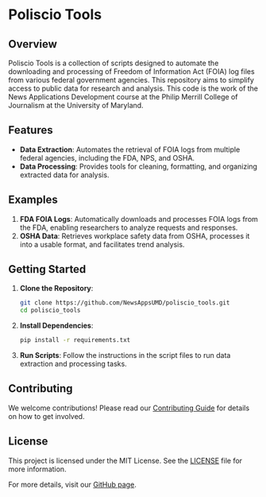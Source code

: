 # Poliscio Tools

## Overview

Poliscio Tools is a collection of scripts designed to automate the downloading and processing of Freedom of Information Act (FOIA) log files from various federal government agencies. This repository aims to simplify access to public data for research and analysis. This code is the work of the News Applications Development course at the Philip Merrill College of Journalism at the University of Maryland.

## Features

- **Data Extraction**: Automates the retrieval of FOIA logs from multiple federal agencies, including the FDA, NPS, and OSHA.
- **Data Processing**: Provides tools for cleaning, formatting, and organizing extracted data for analysis.

## Examples

1. **FDA FOIA Logs**: Automatically downloads and processes FOIA logs from the FDA, enabling researchers to analyze requests and responses.
2. **OSHA Data**: Retrieves workplace safety data from OSHA, processes it into a usable format, and facilitates trend analysis.

## Getting Started

1. **Clone the Repository**:
   ```sh
   git clone https://github.com/NewsAppsUMD/poliscio_tools.git
   cd poliscio_tools
   ```

2. **Install Dependencies**:
   ```sh
   pip install -r requirements.txt
   ```

3. **Run Scripts**:
   Follow the instructions in the script files to run data extraction and processing tasks.

## Contributing

We welcome contributions! Please read our [Contributing Guide](CONTRIBUTING.md) for details on how to get involved.

## License

This project is licensed under the MIT License. See the [LICENSE](LICENSE) file for more information.

For more details, visit our [GitHub page](https://github.com/NewsAppsUMD/poliscio_tools).